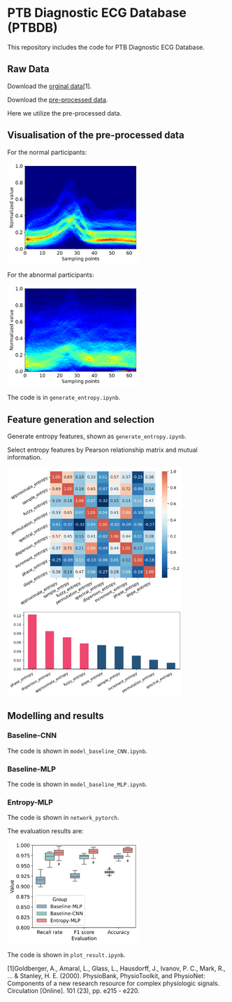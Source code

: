 # PTB Diagnostic ECG Database (PTBDB)
This repository includes the code for PTB Diagnostic ECG Database.

## Raw Data
Download the [orginal data](https://www.physionet.org/content/ptbdb/1.0.0/)[1]. 

Download the [pre-processed data](https://www.kaggle.com/datasets/shayanfazeli/heartbeat).

Here we utilize the pre-processed data.

## Visualisation of the pre-processed data
For the normal participants:

<img src="./Figures/plot_original_data_normal_all.png" width="300"> 

For the abnormal participants:

<img src="./Figures/plot_original_data_abnormal_all.png" width="300">

The code is in `generate_entropy.ipynb`.

## Feature generation and selection
Generate entropy features, shown as `generate_entropy.ipynb`.

Select entropy features by Pearson relationship matrix and mutual information.

<img src="./Figures/EntropySelection1.png" width="400" alt="Pearson relationship matrix">  <img src="./Figures/EntropySelection2.png" width="400" alt="Mutual information">

## Modelling and results
### Baseline-CNN
The code is shown in `model_baseline_CNN.ipynb`.

### Baseline-MLP
The code is shown in `model_baseline_MLP.ipynb`.

### Entropy-MLP
The code is shown in `network_pytorch`.

The evaluation results are:

<img src="./Figures/plot_result_all.png" width="300" title="The evaluation results">

The code is shown in `plot_result.ipynb`.


[1]Goldberger, A., Amaral, L., Glass, L., Hausdorff, J., Ivanov, P. C., Mark, R., ... & Stanley, H. E. (2000). PhysioBank, PhysioToolkit, and PhysioNet: Components of a new research resource for complex physiologic signals. Circulation [Online]. 101 (23), pp. e215 - e220.